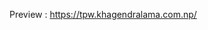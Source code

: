 Preview <img src="https://cdn.jsdelivr.net/gh/Readme-Workflows/Readme-Icons@main/icons/octicons/WatchRepository.svg" alt="">: https://tpw.khagendralama.com.np/

